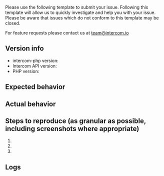 Please use the following template to submit your issue. Following this template will allow us to quickly investigate and help you with your issue. Please be aware that issues which do not conform to this template may be closed.

For feature requests please contact us at team@intercom.io


## Version info
  - intercom-php version:
  - Intercom API version:
  - PHP version:

## Expected behavior

## Actual behavior

## Steps to reproduce (as granular as possible, including screenshots where appropriate)
 1. 
 2. 
 3. 

## Logs
